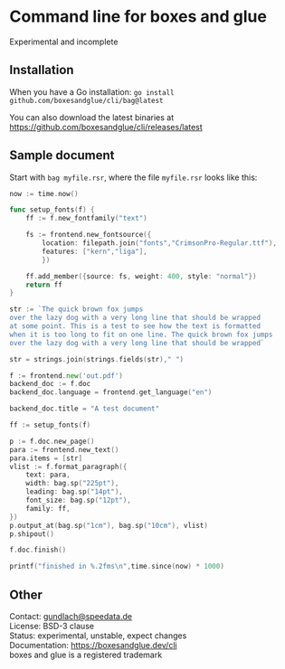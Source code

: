 # Command line for boxes and glue

Experimental and incomplete

## Installation

When you have a Go installation: `go install github.com/boxesandglue/cli/bag@latest`

You can also download the latest binaries at https://github.com/boxesandglue/cli/releases/latest

## Sample document

Start with `bag myfile.rsr`, where the file `myfile.rsr` looks like this:

```go
now := time.now()

func setup_fonts(f) {
    ff := f.new_fontfamily("text")

    fs := frontend.new_fontsource({
        location: filepath.join("fonts","CrimsonPro-Regular.ttf"),
        features: ["kern","liga"],
        })

    ff.add_member({source: fs, weight: 400, style: "normal"})
    return ff
}

str := `The quick brown fox jumps
over the lazy dog with a very long line that should be wrapped
at some point. This is a test to see how the text is formatted
when it is too long to fit on one line. The quick brown fox jumps
over the lazy dog with a very long line that should be wrapped`

str = strings.join(strings.fields(str)," ")

f := frontend.new('out.pdf')
backend_doc := f.doc
backend_doc.language = frontend.get_language("en")

backend_doc.title = "A test document"

ff := setup_fonts(f)

p := f.doc.new_page()
para := frontend.new_text()
para.items = [str]
vlist := f.format_paragraph({
	text: para,
	width: bag.sp("225pt"),
	leading: bag.sp("14pt"),
	font_size: bag.sp("12pt"),
	family: ff,
})
p.output_at(bag.sp("1cm"), bag.sp("10cm"), vlist)
p.shipout()

f.doc.finish()

printf("finished in %.2fms\n",time.since(now) * 1000)
```

## Other

Contact: gundlach@speedata.de<br>
License: BSD-3 clause<br>
Status: experimental, unstable, expect changes<br>
Documentation: <https://boxesandglue.dev/cli><br>
boxes and glue is a registered trademark
